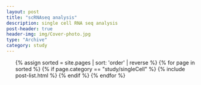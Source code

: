 ```yaml
---
layout: post
title: "scRNAseq analysis"
description: single cell RNA seq analysis
post-header: true
header-img: img/Cover-photo.jpg
type: "Archive"
category: study
---
```



<ul class="catalogue">
{% assign sorted = site.pages | sort: 'order' | reverse %}
{% for page in sorted %}
{% if page.category == "study/singleCell" %}
{% include post-list.html %}
{% endif %}
{% endfor %}
</ul>